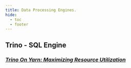 ```yaml
---
title: Data Processing Engines.
hide:
  - toc
  - footer
---
```



## Trino - SQL Engine
### [_Trino On Yarn: Maximizing Resource Utilization_](https://www.dataopensource.com/Data-Engines/Trinodb_On_YARN)